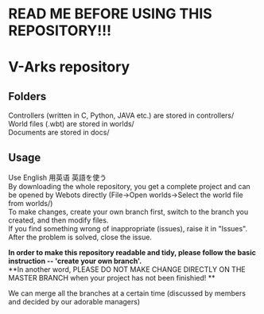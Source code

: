 # READ ME BEFORE USING THIS REPOSITORY!!!
# V-Arks repository
## Folders
Controllers (written in C, Python, JAVA etc.) are stored in controllers/<br />
World files (.wbt) are stored in worlds/<br />
Documents are stored in docs/<br />

## Usage
Use English 用英语 英語を使う<br />
By downloading the whole repository, you get a complete project and can be opened by Webots directly (File->Open worlds->Select the world file from worlds/)<br />
To make changes, create your own branch first, switch to the branch you created, and then modify files.<br />
If you find something wrong of inappropriate (issues), raise it in "Issues". After the problem is solved, close the issue.<br />

**In order to make this repository readable and tidy, please follow the basic instruction -- 'create your own branch'.**  
**In another word, PLEASE DO NOT MAKE CHANGE DIRECTLY ON THE MASTER BRANCH when your project has not been finishied! **

We can merge all the branches at a certain time (discussed by members and decided by our adorable managers)
